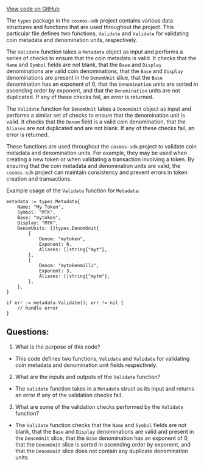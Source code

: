 [View code on GitHub](https://github.com/cosmos/cosmos-sdk/blob/main/x/bank/types/metadata.go)

The `types` package in the `cosmos-sdk` project contains various data structures and functions that are used throughout the project. This particular file defines two functions, `Validate` and `Validate` for validating coin metadata and denomination units, respectively.

The `Validate` function takes a `Metadata` object as input and performs a series of checks to ensure that the coin metadata is valid. It checks that the `Name` and `Symbol` fields are not blank, that the `Base` and `Display` denominations are valid coin denominations, that the `Base` and `Display` denominations are present in the `DenomUnit` slice, that the `Base` denomination has an exponent of 0, that the `Denomination` units are sorted in ascending order by exponent, and that the `Denomination` units are not duplicated. If any of these checks fail, an error is returned.

The `Validate` function for `DenomUnit` takes a `DenomUnit` object as input and performs a similar set of checks to ensure that the denomination unit is valid. It checks that the `Denom` field is a valid coin denomination, that the `Aliases` are not duplicated and are not blank. If any of these checks fail, an error is returned.

These functions are used throughout the `cosmos-sdk` project to validate coin metadata and denomination units. For example, they may be used when creating a new token or when validating a transaction involving a token. By ensuring that the coin metadata and denomination units are valid, the `cosmos-sdk` project can maintain consistency and prevent errors in token creation and transactions. 

Example usage of the `Validate` function for `Metadata`:

```
metadata := types.Metadata{
    Name: "My Token",
    Symbol: "MTK",
    Base: "mytoken",
    Display: "MTK",
    DenomUnits: []types.DenomUnit{
        {
            Denom: "mytoken",
            Exponent: 0,
            Aliases: []string{"myt"},
        },
        {
            Denom: "mytokenmilli",
            Exponent: 3,
            Aliases: []string{"mytm"},
        },
    },
}

if err := metadata.Validate(); err != nil {
    // handle error
}
```
## Questions: 
 1. What is the purpose of this code?
- This code defines two functions, `Validate` and `Validate` for validating coin metadata and denomination unit fields respectively.

2. What are the inputs and outputs of the `Validate` function?
- The `Validate` function takes in a `Metadata` struct as its input and returns an error if any of the validation checks fail.

3. What are some of the validation checks performed by the `Validate` function?
- The `Validate` function checks that the `Name` and `Symbol` fields are not blank, that the `Base` and `Display` denominations are valid and present in the `DenomUnit` slice, that the `Base` denomination has an exponent of 0, that the `DenomUnit` slice is sorted in ascending order by exponent, and that the `DenomUnit` slice does not contain any duplicate denomination units.